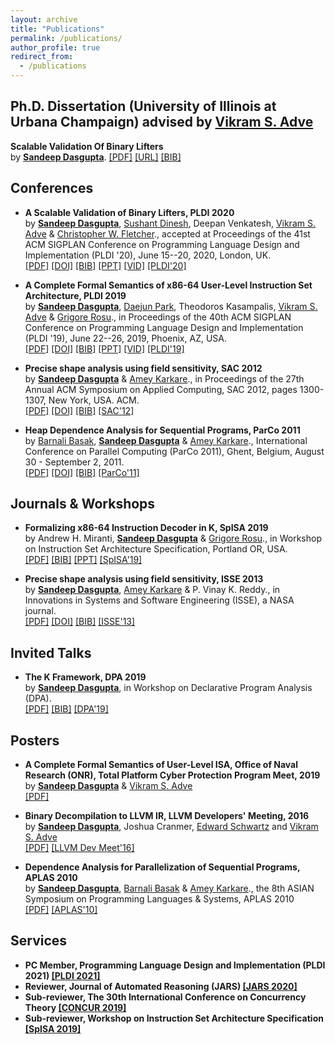 ```yaml
---
layout: archive
title: "Publications"
permalink: /publications/
author_profile: true
redirect_from: 
  - /publications
---
```


## Ph.D. Dissertation (University of Illinois at Urbana Champaign) advised by <a href="https://vikram.cs.illinois.edu/">Vikram S. Adve</a>
<b> Scalable Validation Of Binary Lifters </b> <br />
  by <b><a href="https://sdasgup3.github.io/">Sandeep Dasgupta</a></b>.
  <a href="../files/FinalDefence.pdf">[PDF]</a>
  <a href="http://hdl.handle.net/2142/107968">[URL]</a>
  <a href="../files/thesis_2020.bib">[BIB]</a>

## Conferences

  - <b> A Scalable Validation of Binary Lifters, PLDI 2020 </b> <br />
  by <b><a href="https://sdasgup3.github.io/">Sandeep Dasgupta</a></b>, <a href="https://sushant94.me/about/">Sushant Dinesh</a>, Deepan Venkatesh, <a href="https://vikram.cs.illinois.edu/">Vikram S. Adve</a> & <a href="http://cwfletcher.net/">Christopher W. Fletcher</a>., accepted at Proceedings of the 41st ACM SIGPLAN Conference on Programming Language Design and Implementation (PLDI '20), June 15--20, 2020, London, UK. <br />
  <a href="../files/pldi_2020.pdf">[PDF]</a>
  <a href="https://doi.org/10.1145/3385412.3385964">[DOI]</a>
  <a href="../files/pldi_2020.bib">[BIB]</a>
  <a href="../files/ppt_pldi20.pdf">[PPT]</a>
  <a href="https://www.youtube.com/watch?v=veV6TuPsRYw">[VID]</a>
  <a href="https://pldi20.sigplan.org/details/pldi-2020-papers/4/Scalable-Validation-of-Binary-Lifters">[PLDI'20]</a>

  - <b> A Complete Formal Semantics of x86-64 User-Level Instruction Set Architecture, PLDI 2019 </b> <br />
  by <b><a href="https://sdasgup3.github.io/">Sandeep Dasgupta</a></b>, <a href="https://daejunpark.github.io">Daejun Park</a>, Theodoros Kasampalis, <a href="https://vikram.cs.illinois.edu/">Vikram S. Adve</a>  & <a href="http://fsl.cs.illinois.edu/index.php/Grigore_Rosu">Grigore Rosu</a>., in Proceedings of the 40th ACM SIGPLAN Conference on Programming Language Design and Implementation (PLDI '19), June 22--26, 2019, Phoenix, AZ, USA. <br />
  <a href="../files/pldi_2019.pdf">[PDF]</a>
  <a href="https://dl.acm.org/doi/10.1145/3314221.3314601">[DOI]</a>
  <a href="../files/pldi_2019.bib">[BIB]</a>
  <a href="../files/ppt_pldi_2019.pdf">[PPT]</a>
  <a href="https://www.youtube.com/watch?v=eBZtmaNAJwo&t=21s">[VID]</a>
  <a href="https://pldi19.sigplan.org/details/pldi-2019-papers/24/A-Complete-Formal-Semantics-of-x86-64-User-Level-Instruction-Set-Architecture">[PLDI'19]</a>


  - <b> Precise shape analysis using field sensitivity, SAC 2012 </b> <br />
  by <b><a href="https://sdasgup3.github.io/">Sandeep Dasgupta</a></b> & <a href="http://www.cse.iitk.ac.in/users/karkare/">Amey Karkare</a>., in Proceedings of the 27th Annual ACM Symposium on Applied Computing, SAC 2012, pages 1300-1307, New York, USA.  ACM. <br />
  <a href="../files/sac_2012.pdf">[PDF]</a>
  <a href="http://dl.acm.org/citation.cfm?doid=2245276.2231982">[DOI]</a>
  <a href="../files/sac_2012.bib">[BIB]</a>
  <a href="https://www.sigapp.org/sac/sac2012/">[SAC'12]</a>


  - <b> Heap Dependence Analysis for Sequential Programs, ParCo 2011 </b> <br />
  by <a href="http://www.cse.iitb.ac.in/~bbasak/">Barnali Basak</a>, <b><a href="https://sdasgup3.github.io/">Sandeep Dasgupta</a></b> & <a href="http://www.cse.iitk.ac.in/users/karkare/">Amey Karkare</a>., International Conference on Parallel Computing (ParCo 2011), Ghent, Belgium, August 30 - September 2, 2011. <br />
  <a href="../files/parco_2011.pdf">[PDF]</a>
  <a href="http://dx.doi.org/10.3233/978-1-61499-041-3-99">[DOI]</a>
  <a href="../files/parco_2011.bib">[BIB]</a>
  <a href="http://parco2011.elis.ugent.be/">[ParCo'11]</a>


## Journals & Workshops

  - <b> Formalizing x86-64 Instruction Decoder in K, SpISA 2019 </b> <br />
  by Andrew H. Miranti, <b><a href="https://sdasgup3.github.io/">Sandeep Dasgupta</a></b>  & <a href="http://fsl.cs.illinois.edu/index.php/Grigore_Rosu">Grigore Rosu</a>., in Workshop on Instruction Set Architecture Specification, Portland OR, USA. <br />
  <a href="../files/spisa_2019.pdf">[PDF]</a>
  <a href="../files/spisa_2019.bib">[BIB]</a>
  <a href="../files/ppt_spisa_2019.pdf">[PPT]</a>
  <a href="https://www.cl.cam.ac.uk/~jrh13/spisa19.html">[SpISA'19]</a>

  - <b> Precise shape analysis using field sensitivity, ISSE 2013 </b>  <br />
  by <b><a href="https://sdasgup3.github.io/">Sandeep Dasgupta</a></b>, <a href="http://www.cse.iitk.ac.in/users/karkare/">Amey Karkare</a> & P. Vinay K. Reddy., in Innovations in Systems and Software Engineering (ISSE), a NASA journal. <br /> 
  <a href="../files/isse_2013.pdf">[PDF]</a>
  <a href="http://link.springer.com/article/10.1007%2Fs11334-013-0198-7">[DOI]</a>
  <a href="../files/isse_2013.bib">[BIB]</a>
  <a href="https://link.springer.com/journal/11334">[ISSE'13]</a>

## Invited Talks
  - <b> The K Framework, DPA 2019 </b>  <br />
  by <b><a href="https://sdasgup3.github.io/">Sandeep Dasgupta</a></b>, in Workshop on Declarative Program Analysis (DPA). <br />
  <a href="../files/dpa_2019.pdf">[PDF]</a>
  <a href="../files/dpa_2019.bib">[BIB]</a>
  <a href="https://pldi19.sigplan.org/details/dpa-2019-papers/5/The-K-Framework">[DPA'19]</a>

## Posters
  - <b>  A Complete Formal Semantics of User-Level ISA, Office of Naval Research (ONR), Total Platform Cyber Protection Program Meet, 2019 </b> <br />
  by <b><a href="https://sdasgup3.github.io/">Sandeep Dasgupta</a></b> & <a href="https://vikram.cs.illinois.edu/">Vikram S. Adve</a> <br />
  <a href="../files/onr-tpcp-19.pdf">[PDF]</a>

  - <b>  Binary Decompilation to LLVM IR, LLVM Developers' Meeting, 2016 </b> <br />
  by <b><a href="https://sdasgup3.github.io/">Sandeep Dasgupta</a></b>, Joshua Cranmer, <a href="https://edmcman.github.io/">Edward Schwartz</a> and <a href="https://vikram.cs.illinois.edu/">Vikram S. Adve</a> <br />
  <a href="../files/allin_poster.pdf">[PDF]</a>
  <a href="https://llvm.org/devmtg/2016-11/">[LLVM Dev Meet'16]</a>

  - <b>  Dependence Analysis for Parallelization of Sequential Programs, APLAS 2010 </b> <br />
  by <b><a href="https://sdasgup3.github.io/">Sandeep Dasgupta</a></b>, <a href="http://www.cse.iitb.ac.in/~bbasak/">Barnali Basak</a> & <a href="http://www.cse.iitk.ac.in/users/karkare/">Amey Karkare</a>., the 8th ASIAN Symposium on Programming Languages & Systems, APLAS 2010 <br /> 
  <a href="../files/poster_APLAS2010.pdf">[PDF]</a> 
  <a href="https://basics.sjtu.edu.cn/conference/aplas2010/accepted_posters.htm">[APLAS'10]</a> 

## Services
 - <b>  PC Member, Programming Language Design and Implementation (PLDI 2021) <a href="https://conf.researchr.org/home/pldi-2021">[PLDI 2021]</a> </b>
 - <b>  Reviewer, Journal of Automated Reasoning (JARS) <a href="https://www.springer.com/journal/10817/">[JARS 2020]</a> </b>
 - <b>  Sub-reviewer, The 30th International Conference on Concurrency Theory <a href="https://event.cwi.nl/concur2019/">[CONCUR 2019]</a> </b>
 - <b>  Sub-reviewer, Workshop on Instruction Set Architecture Specification <a href="https://www.cl.cam.ac.uk/~jrh13/spisa19.html">[SpISA 2019]</a> </b>
